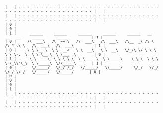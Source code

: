 ```
|   | - - - - - - - - - - - - - - - - - - - - - - - - - - - - - - - - - - - - - - - - - - - - - - - - - - - - |   |
|   | - - - - - - - - - - - - - - - - - - - - - - - - - - - - - - - - - - - - - - - - - - - - - - - - - - - - |   |
| 0 |                                                                                                         | 0 |
| 1 |      ______     ______     ______     ______     ______   __     __   __     ______     ______          | 1 |
| 0 |     /\  ___\   /\  == \   /\  ___\   /\  ___\   /\__  _\ /\ \   /\ "-.\ \   /\  ___\   /\  ___\         | 1 | 
| 0 |     \ \ \__ \  \ \  __<   \ \  __\   \ \  __\   \/_/\ \/ \ \ \  \ \ \-.  \  \ \ \__ \  \ \___  \        | 0 |
| 1 |      \ \_____\  \ \_\ \_\  \ \_____\  \ \_____\    \ \_\  \ \_\  \ \_\\"\_\  \ \_____\  \/\_____\       | 1 |
| 0 |       \/_____/   \/_/ /_/   \/_____/   \/_____/     \/_/   \/_/   \/_/ \/_/   \/_____/   \/_____/       | 0 |
| 0 |                                                                                                         | 0 |
| 0 |                                                                                                         | 1 |
|   | - - - - - - - - - - - - - - - - - - - - - - - - - - - - - - - - - - - - - - - - - - - - - - - - - - - - |   |
|   | - - - - - - - - - - - - - - - - - - - - - - - - - - - - - - - - - - - - - - - - - - - - - - - - - - - - |   |
```

<!--
**thesyntaxninja/thesyntaxninja** is a ✨ _special_ ✨ repository because its `README.md` (this file) appears on your GitHub profile.

Here are some ideas to get you started:

- 🔭 I’m currently working on ...
- 🌱 I’m currently learning ...
- 👯 I’m looking to collaborate on ...
- 🤔 I’m looking for help with ...
- 💬 Ask me about ...
- 📫 How to reach me: ...
- 😄 Pronouns: ...
- ⚡ Fun fact: ...
-->
